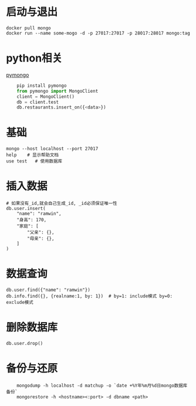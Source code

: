 # 启动与退出
    docker pull mongo
    docker run --name some-mogo -d -p 27017:27017 -p 28017:28017 mongo:tag 

# python相关
[pymongo](https://docs.mongodb.org/getting-started/python/client/)
```python
    pip install pymongo
    from pymongo import MongoClient
    client = MongoClient()
    db = client.test
    db.restaurants.insert_on({<data>})
```

# 基础
    mongo --host localhost --port 27017
    help    # 显示帮助文档
    use test   # 使用数据库

# 插入数据
    # 如果没有_id,就会自己生成_id, _id必须保证唯一性
    db.user.insert(
        "name": "ramwin",
        "身高": 170,
        "家庭": [
            "父亲": {},
            "母亲": {},
        ]
    )
# 数据查询
    db.user.find({"name": "ramwin"})
    db.info.find({}, {realname:1, by: 1})  # by=1: include模式 by=0: exclude模式

# 删除数据库
    db.user.drop()

# 备份与还原
```
    mongodump -h localhost -d matchup -o `date +%Y年%m月%d日mongo数据库备份`
    mongorestore -h <hostname><:port> -d dbname <path>
```
